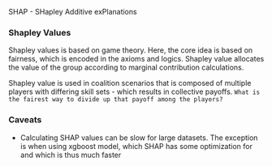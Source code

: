 SHAP - SHapley Additive exPlanations

### Shapley Values

Shapley values is based on game theory. Here, the core idea is based on fairness, which is encoded in the axioms and logics. Shapley value allocates the value of the group according to marginal contribution calculations.

Shapley value is used in coalition scenarios that is composed of multiple players with differing skill sets - which results in collective payoffs. `What is the fairest way to divide up that payoff among the players?`

### Caveats

- Calculating SHAP values can be slow for large datasets. The exception is when using xgboost model, which SHAP has some optimization for and which is thus much faster

